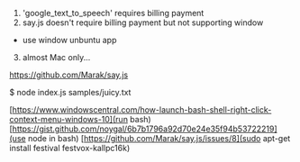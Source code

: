 1. 'google_text_to_speech' requires billing payment
2. say.js doesn't require billing payment but not supporting window
  - use window unbuntu app
3. almost Mac only...

https://github.com/Marak/say.js

$ node index.js samples/juicy.txt

[https://www.windowscentral.com/how-launch-bash-shell-right-click-context-menu-windows-10](run bash)
[https://gist.github.com/noygal/6b7b1796a92d70e24e35f94b53722219](use node in bash)
[https://github.com/Marak/say.js/issues/8](sudo apt-get install festival festvox-kallpc16k)
